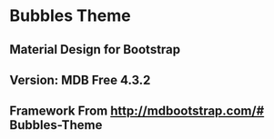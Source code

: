 # Bubbles Theme
## Material Design for Bootstrap
## Version: MDB Free 4.3.2
## Framework From http://mdbootstrap.com/# Bubbles-Theme
